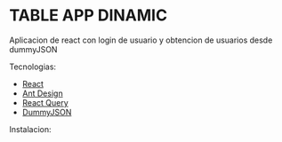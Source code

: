 # TABLE APP DINAMIC

Aplicacion de react con login de usuario y obtencion de usuarios desde dummyJSON

Tecnologias:
- [React](https://es.react.dev/)
- [Ant Design](https://ant.design/components/overview/)
- [React Query](https://tanstack.com/query/v3/docs/react/overview)
- [DummyJSON](https://dummyjson.com/)

Instalacion:
